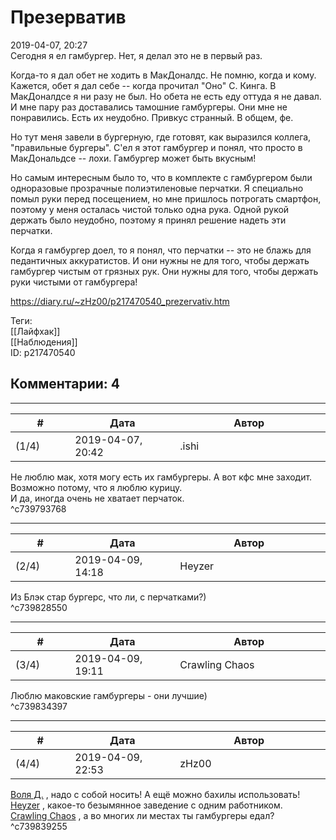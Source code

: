 Презерватив
===========

  
2019-04-07, 20:27  
 Сегодня я ел гамбургер. Нет, я делал это не в первый раз.   
   
 Когда-то я дал обет не ходить в МакДоналдс. Не помню, когда и кому. Кажется, обет я дал себе -- когда прочитал "Оно" С. Кинга. В МакДоналдсе я ни разу не был. Но обета не есть еду оттуда я не давал. И мне пару раз доставались тамошние гамбургеры. Они мне не понравились. Есть их неудобно. Привкус странный. В общем, фе.   
   
 Но тут меня завели в бургерную, где готовят, как выразился коллега, "правильные бургеры". С'ел я этот гамбургер и понял, что просто в МакДональдсе -- лохи. Гамбургер может быть вкусным!   
   
 Но самым интересным было то, что в комплекте с гамбургером были одноразовые прозрачные полиэтиленовые перчатки. Я специально помыл руки перед посещением, но мне пришлось потрогать смартфон, поэтому у меня осталась чистой только одна рука. Одной рукой держать было неудобно, поэтому я принял решение надеть эти перчатки.   
   
 Когда я гамбургер доел, то я понял, что перчатки -- это не блажь для педантичных аккуратистов. И они нужны не для того, чтобы держать гамбургер чистым от грязных рук. Они нужны для того, чтобы держать руки чистыми от гамбургера!   
  
<https://diary.ru/~zHz00/p217470540_prezervativ.htm>  
  
Теги:  
[[Лайфхак]]  
[[Наблюдения]]  
ID: p217470540  


Комментарии: 4
--------------

  


---



|         #         |              Дата              |                     Автор                     |           ID           |
| --- | --- | --- | --- |
| (1/4) | 2019-04-07, 20:42 | .ishi | c739793768 |

  
 Не люблю мак, хотя могу есть их гамбургеры. А вот кфс мне заходит. Возможно потому, что я люблю курицу.   
 И да, иногда очень не хватает перчаток.   
 ^c739793768

---



|         #         |              Дата              |                     Автор                     |           ID           |
| --- | --- | --- | --- |
| (2/4) | 2019-04-09, 14:18 | Heyzer | c739828550 |

  
 Из Блэк стар бургерс, что ли, с перчатками?)   
 ^c739828550

---



|         #         |              Дата              |                     Автор                     |           ID           |
| --- | --- | --- | --- |
| (3/4) | 2019-04-09, 19:11 | Crawling Chaos | c739834397 |

  
 Люблю маковские гамбургеры - они лучшие)   
 ^c739834397

---



|         #         |              Дата              |                     Автор                     |           ID           |
| --- | --- | --- | --- |
| (4/4) | 2019-04-09, 22:53 | zHz00 | c739839255 |

  
  [Воля Д.](http://willD.diary.ru "Questa è la vita.")  , надо с собой носить! А ещё можно бахилы использовать!   
  [Heyzer](http://heyzero.diary.ru "Orca")  , какое-то безымянное заведение с одним работником.   
  [Crawling Chaos](http://degozaru.diary.ru "Фундаментальная ошибка атрибуции")  , а во многих ли местах ты гамбургеры едал?   
 ^c739839255